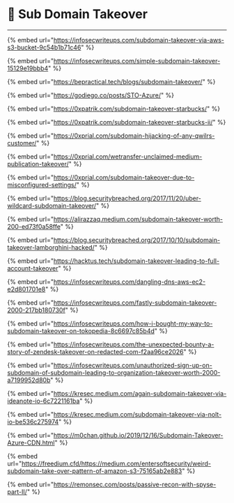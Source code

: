 # 🚡 Sub Domain Takeover

***

{% embed url="https://infosecwriteups.com/subdomain-takeover-via-aws-s3-bucket-9c54b1b71c46" %}

{% embed url="https://infosecwriteups.com/simple-subdomain-takeover-15129e19bbb4" %}

{% embed url="https://bepractical.tech/blogs/subdomain-takeover/" %}

{% embed url="https://godiego.co/posts/STO-Azure/" %}

{% embed url="https://0xpatrik.com/subdomain-takeover-starbucks/" %}

{% embed url="https://0xpatrik.com/subdomain-takeover-starbucks-ii/" %}

{% embed url="https://0xprial.com/subdomain-hijacking-of-any-qwilrs-customer/" %}

{% embed url="https://0xprial.com/wetransfer-unclaimed-medium-publication-takeover/" %}

{% embed url="https://0xprial.com/subdomain-takeover-due-to-misconfigured-settings/" %}

{% embed url="https://blog.securitybreached.org/2017/11/20/uber-wildcard-subdomain-takeover/" %}

{% embed url="https://alirazzaq.medium.com/subdomain-takeover-worth-200-ed73f0a58ffe" %}

{% embed url="https://blog.securitybreached.org/2017/10/10/subdomain-takeover-lamborghini-hacked/" %}

{% embed url="https://hacktus.tech/subdomain-takeover-leading-to-full-account-takeover" %}

{% embed url="https://infosecwriteups.com/dangling-dns-aws-ec2-e2d801701e8" %}

{% embed url="https://infosecwriteups.com/fastly-subdomain-takeover-2000-217bb180730f" %}

{% embed url="https://infosecwriteups.com/how-i-bought-my-way-to-subdomain-takeover-on-tokopedia-8c6697c85b4d" %}

{% embed url="https://infosecwriteups.com/the-unexpected-bounty-a-story-of-zendesk-takeover-on-redacted-com-f2aa96ce2026" %}

{% embed url="https://infosecwriteups.com/unauthorized-sign-up-on-subdomain-of-subdomain-leading-to-organization-takeover-worth-2000-a7199952d80b" %}

{% embed url="https://kresec.medium.com/again-subdomain-takeover-via-ideanote-io-6c7221161ba" %}

{% embed url="https://kresec.medium.com/subdomain-takeover-via-nolt-io-be536c275974" %}

{% embed url="https://m0chan.github.io/2019/12/16/Subdomain-Takeover-Azure-CDN.html" %}

{% embed url="https://freedium.cfd/https://medium.com/entersoftsecurity/weird-subdomain-take-over-pattern-of-amazon-s3-75165ab2e883" %}

{% embed url="https://remonsec.com/posts/passive-recon-with-spyse-part-II/" %}
